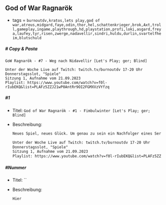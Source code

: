## God of War Ragnarök

* tags = `burnoutdv,kratos,lets play,god of war,atreus,midgard,faye,odin,thor,hel,schattenkrieger,brok,Axt,troll,gameplay,ingame,playthrough,hd,playstation,profi,loki,asgard,freya,laufey,tyr,risen,zwerge,nadavellir,sindri,huldu,durlin,svartelfheim,blutschuld`

##### # Copy & Pasta

```
GoW Ragnarök - #7 - Weg nach Nidavellir [Let's Play; ger; Blind]

Unter der Woche Live auf Twitch: twitch.tv/burnoutdv 17-20 Uhr
Donnerstagsslot, "Spiele" 
Sitzung 1, Aufnahme vom 21.09.2023
Playlist: https://www.youtube.com/watch?v=f0l-rIubEKQ&list=PLAFz5ZZJ21wP0AntRr9OI2FGMXVzVYfzq
```



##### #1

* Titel: `God of War Ragnarök - #1 - Fimbulwinter [Let's Play; ger; Blind]`

* Beschreibung:

  ```markdown
  Neues Spiel, neues Glück. Um genau zu sein ein Nachfolger eines Serien-Reboot. Zur Zusammenfassung schnell gesagt, Kratos, Kriegsgott und Geist von Sparta hat sich in den Ruhestand nach Midgard abgesetzt und dort eine längere Beziehung mit einer Frau namens Faye geführt die Anderen auch als Laufey die Gerechte bekannt ist. Die beiden hatten gemeinsam einen Sohn der in seiner Jugend ein paar Anfälle hatte. Kratos hat „Junge“ gelegentlich Atreus genannt nach einem alten Krieger aus seiner Jugend. Im Verlauf des ersten Teils finden wir dann heraus das die verschollenen Riesen eine ziemlich genaue Prophezeiung für Alles hatten und Faye wohl auch eine Riesin war, Atreus eigentlich Loki heißt und, nachdem wir Baldur getötet haben, Ragnarök kurz bevor steht. Außerdem ist uns Baldurs Mutter sauer wir weil ihren Goldjungen auf dem Gewissen hatten nachdem dieser versucht hatte sie zu erwürgen. Wie DAS jetzt alles in die klassische nordische Mythologie passt kann ich jetzt auch nicht sagen aber schon jetzt ist klar das Kratos wohl ein wenig das Schicksal durcheinander gebracht hat. Ob und in welchen Umfang kann man aber nicht klar sagen. Sicher ist aber das uns Asgard auch an den Hacken ist, haben wir doch nicht nur Odins zweiten Lieblingssohn umgebracht sondern auch die Söhne seines anderen Lieblingssohn Magni und Modi. Außerdem hört der Schnee nicht auf zu fallen und dann geht es dem Fenris-Wolf auch nicht so gut. Eine menge Zeug und von hier aus fangen wir dann einfach einmal an. Zumindest der Einstieg ist definitiv aktionsgeladen.
  
  Unter der Woche Live auf Twitch: twitch.tv/burnoutdv 17-20 Uhr
  Donnerstagsslot, "Spiele" 
  Sitzung 1, Aufnahme vom 21.09.2023
  Playlist: https://www.youtube.com/watch?v=f0l-rIubEKQ&list=PLAFz5ZZJ21wP0AntRr9OI2FGMXVzVYfzq
  ```

##### #Nummer

* Titel: ``

* Beschreibung:

  ```markdown
  Hier
  ```
